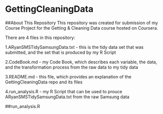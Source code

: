 GettingCleaningData
===================

##About This Repository
This repository was created for submission of my Course Project for the Getting &amp; Cleaning Data course hosted on Coursera.

There are 4 files in this repository:

1.ARyanSMSTidySamsungData.txt - this is the tidy data set that was submitted, and the set that is produced by my R Script

2.CodeBook.md - my Code Book, which describes each variable, the data, and the transformation process from the raw data to my tidy data

3.README.md - this file, which provides an explanation of the GettingCleaningData repo and its files

4.run_analysis.R - my R Script that can be used to prouce ARyanSMSTidySamsungData.txt from the raw Samsung data

##run_analysis.R
